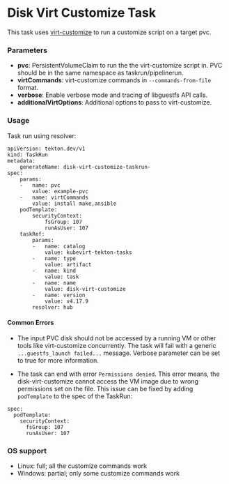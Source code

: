 # Disk Virt Customize Task

This task uses [virt-customize](https://libguestfs.org/virt-customize.1.html) to run a customize script on a target pvc.

### Parameters

- **pvc**: PersistentVolumeClaim to run the the virt-customize script in. PVC should be in the same namespace as taskrun/pipelinerun.
- **virtCommands**: virt-customize commands in `--commands-from-file` format.
- **verbose**: Enable verbose mode and tracing of libguestfs API calls.
- **additionalVirtOptions**: Additional options to pass to virt-customize.

### Usage

Task run using resolver:
```
apiVersion: tekton.dev/v1
kind: TaskRun
metadata:
    generateName: disk-virt-customize-taskrun-
spec:
    params:
    -   name: pvc
        value: example-pvc
    -   name: virtCommands
        value: install make,ansible
    podTemplate:
        securityContext:
            fsGroup: 107
            runAsUser: 107
    taskRef:
        params:
        -   name: catalog
            value: kubevirt-tekton-tasks
        -   name: type
            value: artifact
        -   name: kind
            value: task
        -   name: name
            value: disk-virt-customize
        -   name: version
            value: v4.17.9
        resolver: hub
```

#### Common Errors

- The input PVC disk should not be accessed by a running VM or other tools like virt-customize concurrently.
The task will fail with a generic `...guestfs_launch failed...` message.
Verbose parameter can be set to true for more information.

- The task can end with error `Permissions denied`. This error means, the disk-virt-customize cannot access the VM image due to wrong permissions set on the file. This issue can be fixed by adding `podTemplate` to the spec of the TaskRun:
```
spec:
  podTemplate:
    securityContext:
      fsGroup: 107
      runAsUser: 107
```

### OS support

- Linux: full; all the customize commands work
- Windows: partial; only some customize commands work
